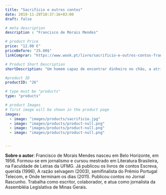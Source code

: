 ```yaml
---
title: "Sacrifício e outros contos"
date: 2019-11-28T10:37:16+03:00
draft: false

# meta description
description : "Francisco de Morais Mendes"

# product Price
price: "12.00 €"
priceBefore: "25.00$"
linkComprar: "https://www.wook.pt/livro/sacrificio-e-outros-contos-francisco-de-morais-mendes/23625885"

# Product Short Description
shortDescription: "Um homem capaz de encontrar dinheiro no chão, a atriz que encanta o público apenas com uma leitura silenciosa, o poeta que desperta a paixão na mulher amada com as palavras. Talentos que poderiam ser verdadeiras dádivas tornam-se um peso para os personagens de Sacrifício e outros contos, do contista brasileiro premiado Francisco de Morais Mendes. Seus personagens, sempre presos em conflitos, dúvidas e contradições, vivem encontros inesperados. Em dez histórias, com um toque fantástico e desfechos imprevisíveis, Francisco de Morais Mendes traz ao leitor surpresa e arrebatamento com um estilo único de narrar."

#product ID
productID: "26"

# type must be "products"
type: "products"

# product Images
# first image will be shown in the product page
images:
  - image: "images/products/sacrificio.jpg"
  - image: "images/products/product-null.png"
  - image: "images/products/product-null.png"
  - image: "images/products/product-null.png"


---
```


**Sobre o autor**: Francisco de Morais Mendes nasceu em Belo Horizonte, em 1956. Formou-se em jornalismo e cursou mestrado em Literatura Brasileira, na Faculdade de Letras da UFMG. Já publicou os livros de contos Escreva, querida (1996), A razão selvagem (2003), semifinalista do Prêmio Portugal Telecom, e Onde terminam os dias (2011). Publicou contos no Jornal Rascunho. Trabalha como escritor, colaborador, e atua como jornalista da Assembléia Legislativa de Minas Gerais.